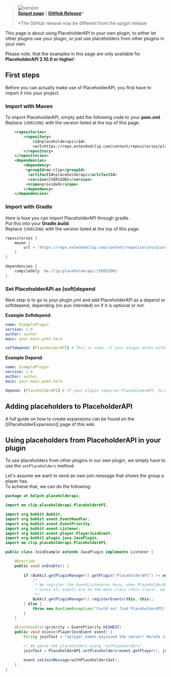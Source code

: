 [version]: https://img.shields.io/nexus/r/http/repo.extendedclip.com/me.clip/placeholderapi.svg?label=API-Version
[Spigot page]: https://spigotmc.org/resources/6245
[GitHub release]: /PlaceholderAPI/PlaceholderAPI/releases/latest

> ![version]  
> **[Spigot page]** | **[GitHub Release]***
>
> *The GitHub release may be different from the spigot release

This page is about using PlaceholderAPI in your own plugin, to either let other plugins use your plugin, or just use placeholders from other plugins in your own.

Please note, that the examples in this page are only available for **PlaceholderAPI 2.10.0 or higher**!

## First steps
Before you can actually make use of PlaceholderAPI, you first have to import it into your project.

### Import with Maven
To import PlaceholderAPI, simply add the following code to your **pom.xml**  
Replace `{VERSION}` with the version listed at the top of this page.  
```xml
    <repositories>
        <repository>
            <id>placeholderapi</id>
            <url>https://repo.extendedclip.com/content/repositories/placeholderapi/</url>
        </repository>
    </repositories>
    <dependencies>
        <dependency>
         <groupId>me.clip</groupId>
          <artifactId>placeholderapi</artifactId>
          <version>{VERSION}</version>
         <scope>provided</scope>
        </dependency>
    </dependencies>
```

### Import with Gradle
Here is how you can import PlaceholderAPI through gradle.  
Put this into your **Gradle.build**.  
Replace `{VERSION}` with the version listed at the top of this page.  
```gradle
repositories {
    maven {
        url = 'https://repo.extendedclip.com/content/repositories/placeholderapi/'
    }
}

dependencies {
    compileOnly 'me.clip:placeholderapi:{VERSION}'
}
```

### Set PlaceholderAPI as (soft)depend
Next step is to go to your plugin.yml and add PlaceholderAPI as a depend or softdepend, depending (no pun intended) on if it is optional or not.

**Example Softdepend**:
```yaml
name: ExamplePlugin
version: 1.0
author: author
main: your.main.path.here

softdepend: [PlaceholderAPI] # This is used, if your plugin works without PlaceholderAPI.
```

**Example Depend**:
```yaml
name: ExamplePlugin
version: 1.0
author: author
main: your.main.path.here

depend: [PlaceholderAPI] # If your plugin requires PlaceholderAPI, to work, use this.
```

## Adding placeholders to PlaceholderAPI

A full guide on how to create expansions can be found on the [[PlaceholderExpansion]] page of this wiki.

## Using placeholders from PlaceholderAPI in your plugin
To use placeholders from other plugins in our own plugin, we simply have to use the `setPlaceholders` method.

Let's assume we want to send an own join message that shows the group a player has.  
To achieve that, we can do the following:  
```java
package at.helpch.placeholderapi;

import me.clip.placeholderapi.PlaceholderAPI;

import org.bukkit.Bukkit;
import org.bukkit.event.EventHandler;
import org.bukkit.event.EventPriority;
import org.bukkit.event.Listener;
import org.bukkit.event.player.PlayerJoinEvent;
import org.bukkit.plugin.java.JavaPlugin;
import me.clip.placeholderapi.PlaceholderAPI;

public class JoinExample extends JavaPlugin implements Listener {

    @Override
    public void onEnable() {
 
        if (Bukkit.getPluginManager().getPlugin("PlaceholderAPI") != null) {
            /*
             * We register the EventListeneres here, when PlaceholderAPI is installed.
             * Since all events are in the main class (this class), we simply use "this"
             */
            Bukkit.getPluginManager().registerEvents(this, this);
        } else {
            throw new RuntimeException("Could not find PlaceholderAPI!! Plugin can not work without it!");
        }
    }

    @EventHandler(priority = EventPriority.HIGHEST)
    public void onJoin(PlayerJoinEvent event) {
        String joinText = "%player_name% &ajoined the server! He/she is rank &f%vault_rank%";

        // We parse the placeholders using "setPlaceholders"
        joinText = PlaceholderAPI.setPlaceholders(event.getPlayer(), joinText);

        event.setJoinMessage(withPlaceholdersSet);
    }
}
```